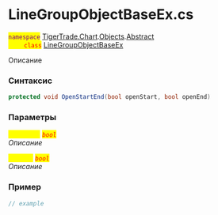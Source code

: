 
# LineGroupObjectBaseEx.cs
<mark style="color:purple;">`namespace`</mark> [TigerTrade.Chart](../../../../../TigerTrade.Chart.md).[Objects](../../../../../TigerTrade.Chart/Objects.md).[Abstract](../../../../../TigerTrade.Chart/Objects/Abstract.md)  
<mark style="color:red;">&nbsp;&nbsp;&nbsp;&nbsp;&nbsp;&nbsp;&nbsp;&nbsp;`class`</mark> [LineGroupObjectBaseEx](../../LineGroupObjectBaseEx.cs.md)

Описание

### Синтаксис
```csharp
protected void OpenStartEnd(bool openStart, bool openEnd)
```
### Параметры  
<mark style="color:yellow;">`openStart`</mark> <mark style="color:red;">*`bool`*</mark>  
 *Описание*  
  
<mark style="color:yellow;">`openEnd`</mark> <mark style="color:red;">*`bool`*</mark>  
 *Описание*  
  


### Пример  
```csharp
// example
```
                    
                    